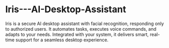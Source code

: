 # Iris---AI-Desktop-Assistant
Iris is a secure AI desktop assistant with facial recognition, responding only to authorized users. It automates tasks, executes voice commands, and adapts to your needs. Integrated with your system, it delivers smart, real-time support for a seamless desktop experience.
